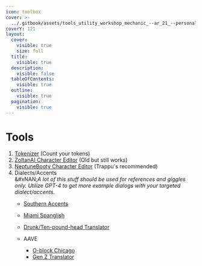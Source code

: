```yaml
---
icon: toolbox
cover: >-
  ../.gitbook/assets/tools_utility_workshop_mechanic_--ar_21_--personal_a47f197c-2c62-443e-b5ac-75c1aa72f2c7_0.png
coverY: 121
layout:
  cover:
    visible: true
    size: full
  title:
    visible: true
  description:
    visible: false
  tableOfContents:
    visible: true
  outline:
    visible: true
  pagination:
    visible: true
---
```


# Tools

1. [Tokenizer](https://platform.openai.com/tokenizer) (Count your tokens)
2. [ZoltanAI Character Editor](https://zoltanai.github.io/character-editor/) (Old but still works)
3. [NeptuneBooty Character Editor](https://desune.moe/aichared/) (Trappu's recommended)
4. Dialects/Accents\
   &#xNAN;_&#x41; lot of this stuff should be used for references and giggles only. Utilize GPT-4 to get more example dialogs with your targeted dialect/accents._
   * [Southern Accents](https://anythingtranslate.com/?s=southern)
   * [Miami Spanglish](https://anythingtranslate.com/translators/miami-english-vocabulary-translator/)
   * [Drunk/Ten-pound-head Translator](https://anythingtranslate.com/translators/drunk-translator/)
   *   AAVE

       * [O-block Chicago](https://anythingtranslate.com/translators/o-block-chicago-translator/)
       * [Gen Z Translator](https://anythingtranslate.com/translators/gen-z-slang-speaking-style-translator/)


